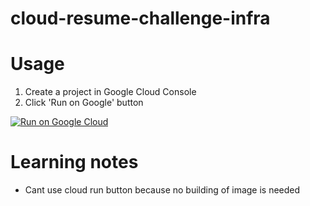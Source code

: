 # cloud-resume-challenge-infra

# Usage

1. Create a project in Google Cloud Console
2. Click 'Run on Google' button


[![Run on Google
Cloud](https://deploy.cloud.run/button.svg)](https://deploy.cloud.run/?git_repo=https://github.com/mdnurakmal/cloud-resume-challenge-infra.git)


# Learning notes
- Cant use cloud run button because no building of image is needed 